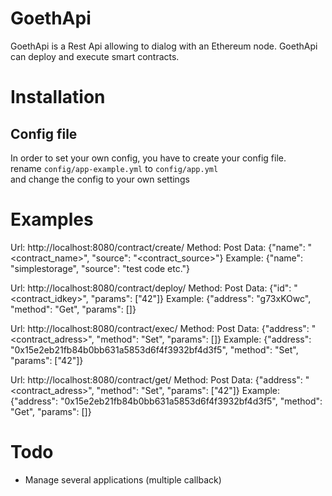 <h1>GoethApi</h1>
<p>
  GoethApi is a Rest Api allowing to dialog with an Ethereum node. GoethApi can deploy and execute smart contracts.
</p>
<h1>Installation</h1>

<h2>Config file</h2>
In order to set your own config, you have to create your config file.<br />
rename <code>config/app-example.yml</code> to <code>config/app.yml</code><br /> and change the config to your own settings<br />







<h1>Examples</h1>

Url: http://localhost:8080/contract/create/
Method: Post
Data: {"name": "<contract_name>", "source": "<contract_source>"}
Example: {"name": "simplestorage", "source": "test code etc."}

Url: http://localhost:8080/contract/deploy/
Method: Post
Data: {"id": "<contract_idkey>", "params": ["42"]}
Example: {"address": "g73xKOwc", "method": "Get", "params": []}

Url: http://localhost:8080/contract/exec/
Method: Post
Data: {"address": "<contract_adress>", "method": "Set", "params": []}
Example: {"address": "0x15e2eb21fb84b0bb631a5853d6f4f3932bf4d3f5", "method": "Set", "params": ["42"]}

Url: http://localhost:8080/contract/get/
Method: Post
Data: {"address": "<contract_adress>", "method": "Set", "params": ["42"]}
Example: {"address": "0x15e2eb21fb84b0bb631a5853d6f4f3932bf4d3f5", "method": "Get", "params": []}





<h1>Todo</h1>

<ul>
  <li>
    Manage several applications (multiple callback)
  </li>
</ul>
